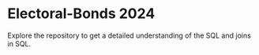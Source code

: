 # Electoral-Bonds 2024
Explore the repository to get a detailed understanding of the SQL and joins in SQL.




